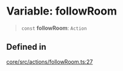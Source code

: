 # Variable: followRoom

> `const` **followRoom**: `Action`

## Defined in

[core/src/actions/followRoom.ts:27](https://github.com/ai16z/eliza/blob/04630632db51d7d3c06f5bec41e6fb1423e43340/core/src/actions/followRoom.ts#L27)
